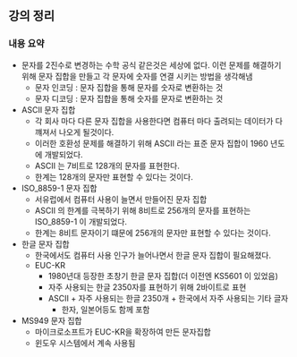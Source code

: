## 강의 정리
### 내용 요약
- 문자를 2진수로 변경하는 수학 공식 같은것은 세상에 없다. 이런 문제를 해결하기 위해 문자 집합을 만들고 각 문자에 숫자를 연결 시키는 방법을 생각해냄
  - 문자 인코딩 : 문자 집합을 통해 문자를 숫자로 변환하는 것
  - 문자 디코딩 : 문자 집합을 통해 숫자를 문자로 변환하는 것
- ASCII 문자 집합
  - 각 회사 마다 다른 문자 집합을 사용한다면 컴퓨터 마다 출려되는 데이터가 다 꺠져서 나오게 될것이다.
  - 이러한 호환성 문제를 해결하기 위해 ASCII 라는 표준 문자 집합이 1960 년도에 개발되었다.
  - ASCII 는 7비트로 128개의 문자를 표현한다.
  - 한계는 128개의 문자만 표현할 수 있다는 것이다.
- ISO_8859-1 문자 집합
  - 서유럽에서 컴퓨터 사용이 늘면서 만들어진 문자 집합
  - ASCII 의 한계를 극복하기 위해 8비트로 256개의 문자를 표현하는 ISO_8859-1 이 개발되었다.
  - 한계는 8비트 문자이기 떄문에 256개의 문자만 표현할 수 있다는 것이다.
- 한글 문자 집합
  - 한국에서도 컴퓨터 사용 인구가 늘어나면서 한글 문자 집합이 필요해졌다.
  - EUC-KR
    - 1980년대 등장한 초창기 한글 문자 집합(더 이전엔 KS5601 이 있었음)
    - 자주 사용되는 한글 2350자를 표현하기 위해 2바이트로 표현
    - ASCII + 자주 사용되는 한글 2350개 + 한국에서 자주 사용되는 기타 글자
      - 한자, 일본어등도 함께 포함
- MS949 문자 집합
  - 마이크로소프트가 EUC-KR을 확장하여 만든 문자집합
  - 윈도우 시스템에서 계속 사용됨